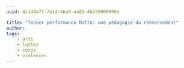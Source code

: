 ```yaml
---
uuid: 8c1d4a77-7a1d-4ba9-aa85-4bb59808089e

title: "Teaser performance Matte: une pédagogie du renversement"
author: 
tags:
    - arts
    - luttes
    - corps
    - violences
---
```


